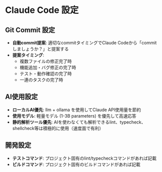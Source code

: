# Claude Code 設定

## Git Commit 設定
- **自動commit提案**: 適切なcommitタイミングでClaude Codeから「commitしましょうか？」と提案する
- **提案タイミング**:
  - 複数ファイルの修正完了時
  - 機能追加・バグ修正の完了時
  - テスト・動作確認の完了時
  - 一連のタスクの完了時

## AI使用設定
- **ローカルAI優先**: llm + ollama を使用してClaude API使用量を節約
- **使用モデル**: 軽量モデル (1-3B parameters) を優先して高速応答
- **静的解析ツール優先**: AIを使わなくても解析できるlint、typecheck、shellcheck等は積極的に使用（速度面で有利）

## 開発設定
- **テストコマンド**: プロジェクト固有のlint/typecheckコマンドがあれば記載
- **ビルドコマンド**: プロジェクト固有のビルドコマンドがあれば記載